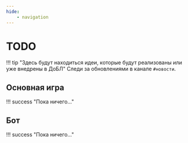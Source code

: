 ```yaml
---
hide:
    - navigation
---
```


# TODO

!!! tip "Здесь будут находиться идеи, которые будут реализованы или уже внедрены в ДоБЛ"
    Следи за обновлениями в канале `#новости`.

## Основная игра

!!! success "Пока ничего..."

## Бот

!!! success "Пока ничего..."

